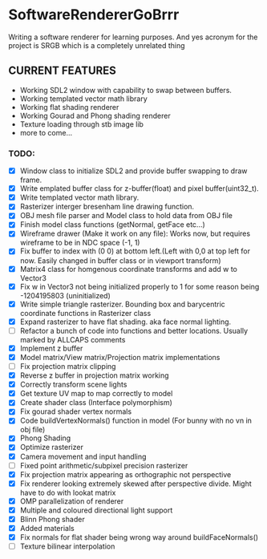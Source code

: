 # SoftwareRendererGoBrrr
Writing a software renderer for learning purposes. And yes acronym for the project is SRGB which is a completely unrelated thing

## **CURRENT FEATURES**

- Working SDL2 window with capability to swap between buffers.
- Working templated vector math library
- Working flat shading renderer
- Working Gourad and Phong shading renderer
- Texture loading through stb image lib
- more to come...

### **TODO:**


- [x]  Window class to initialize SDL2 and provide buffer swapping to draw frame.
- [x]  Write emplated buffer class for z-buffer(float) and pixel buffer(uint32_t).
- [x]  Write templated vector math library.
- [x]  Rasterizer interger bresenham line drawing function.
- [x]  OBJ mesh file parser and Model class to hold data from OBJ file
- [x]  Finish model class functions (getNormal, getFace etc...)
- [x]  Wireframe drawer (Make it work on any file): Works now, but requires wireframe to be in NDC space (-1, 1)
- [x]  Fix buffer to index with (0 0) at bottom left.(Left with 0,0 at top left for now. Easily changed in buffer class or in viewport transform)
- [x]  Matrix4 class for homgenous coordinate transforms and add w to Vector3
- [x]  Fix w in Vector3 not being initialized properly to 1 for some reason being -1204195803 (uninitialized)
- [x]  Write simple triangle rasterizer. Bounding box and barycentric coordinate functions in Rasterizer class
- [x]  Expand rasterizer to have flat shading. aka face normal lighting.
- [ ]  Refactor a bunch of code into functions and better locations. Usually marked by ALLCAPS comments
- [x]  Implement z buffer
- [x]  Model matrix/View matrix/Projection matrix implementations
- [ ]  Fix projection matrix clipping
- [x]  Reverse z buffer in projection matrix working
- [x]  Correctly transform scene lights
- [x]  Get texture UV map to map correctly to model
- [x]  Create shader class (Interface polymorphism)
- [x]  Fix gourad shader vertex normals
- [x]  Code buildVertexNormals() function in model (For bunny with no vn in obj file)
- [x]  Phong Shading
- [x]  Optimize rasterizer
- [x]  Camera movement and input handling
- [ ]  Fixed point arithmetic/subpixel precision rasterizer
- [x]  Fix projection matrix appearing as orthographic not perspective
- [x]  Fix renderer looking extremely skewed after perspective divide. Might have to do with lookat matrix
- [x]  OMP parallelization of renderer
- [x]  Multiple and coloured directional light support
- [x]  Blinn Phong shader
- [x]  Added materials
- [x]  Fix normals for flat shader being wrong way around buildFaceNormals()
- [ ]  Texture bilinear interpolation